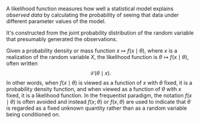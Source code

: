A likelihood function measures how well a statistical model explains *observed data* by calculating the probability of seeing that data under different parameter values of the model.

It's constructed from the joint probability distribution of the random variable that presumably generated the observations.

Given a probability density or mass function $x \mapsto f(x \mid \theta)$, where $x$ is a realization of the random variable $X$, the likelihood function is $\theta \mapsto f(x \mid \theta)$, often written 
$$\mathcal{L}(\theta \mid x).$$ In other words, when $f(x \mid \theta)$ is viewed as a function of $x$ with $\theta$ fixed, it is a probability density function, and when viewed as a function of $\theta$ with $x$ fixed, it is a likelihood function. In the frequentist paradigm, the notation $f(x \mid \theta)$ is often avoided and instead $f(x; \theta)$ or $f(x, \theta)$ are used to indicate that $\theta$ is regarded as a fixed unknown quantity rather than as a random variable being conditioned on.

